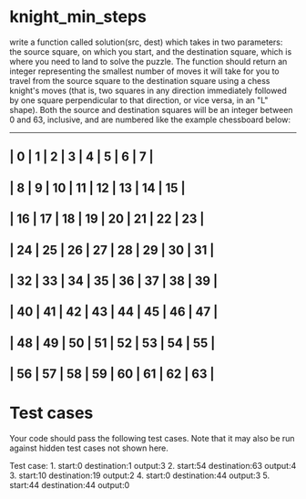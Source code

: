 # knight_min_steps

write a function called solution(src, dest) 
which takes in two parameters: the source square, on which you start, and the destination square, 
which is where you need to land to solve the puzzle.  The function should return an integer representing 
the smallest number of moves it will take for you to travel from the source square to the destination square 
using a chess knight's moves (that is, two squares in any direction immediately followed by one square perpendicular 
to that direction, or vice versa, in an "L" shape).  Both the source and destination squares will be an 
integer between 0 and 63, inclusive, and are numbered like the example chessboard below:

-------------------------------------------
| 0  | 1  | 2  | 3  | 4  | 5  | 6  | 7  |
------------------------------------------
| 8  | 9  | 10 | 11 | 12 | 13 | 14 | 15 |
------------------------------------------
| 16 | 17 | 18 | 19 | 20 | 21 | 22 | 23 |
------------------------------------------
| 24 | 25 | 26 | 27 | 28 | 29 | 30 | 31 |
------------------------------------------
| 32 | 33 | 34 | 35 | 36 | 37 | 38 | 39 |
------------------------------------------
| 40 | 41 | 42 | 43 | 44 | 45 | 46 | 47 |
-----------------------------------------
| 48 | 49 | 50 | 51 | 52 | 53 | 54 | 55 |
-----------------------------------------
| 56 | 57 | 58 | 59 | 60 | 61 | 62 | 63 |
-------------------------------------------


Test cases
==========
Your code should pass the following test cases.
Note that it may also be run against hidden test cases not shown here.

Test case:
    1.  start:0
        destination:1
            output:3
    2.  start:54
        destination:63
            output:4
    3.  start:10
        destination:19
            output:2
    4.  start:0
        destination:44
            output:3
    5.  start:44
        destination:44
            output:0
